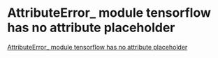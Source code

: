 # AttributeError_ module tensorflow has no attribute placeholder
[AttributeError_ module tensorflow has no attribute placeholder](https://aiwithcloud.com/?p=1322)
